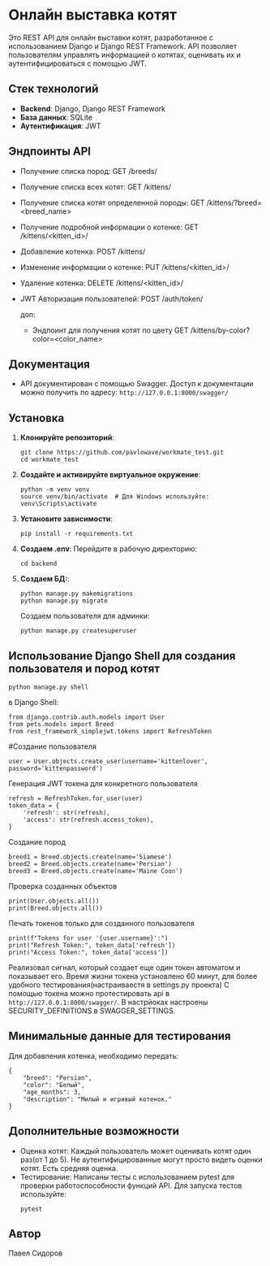 # Онлайн выставка котят

Это REST API для онлайн выставки котят, разработанное с использованием Django и Django REST Framework. API позволяет пользователям управлять информацией о котятах, оценивать их и аутентифицироваться с помощью JWT.

## Стек технологий

- **Backend**: Django, Django REST Framework
- **База данных**: SQLite
- **Аутентификация**: JWT

## Эндпоинты API

   - Получение списка пород: GET /breeds/
   - Получение списка всех котят: GET /kittens/
   - Получение списка котят определенной породы: GET /kittens/?breed=<breed_name>
   - Получение подробной информации о котенке: GET /kittens/<kitten_id>/
   - Добавление котенка: POST /kittens/
   - Изменение информации о котенке: PUT /kittens/<kitten_id>/
   - Удаление котенка: DELETE /kittens/<kitten_id>/
   - JWT Авторизация пользователей: POST /auth/token/

     доп:
     - Эндпоинт для получения котят по цвету GET /kittens/by-color?color=<color_name>
## Документация

   - API документирован с помощью Swagger. Доступ к документации можно получить по адресу:
    ```http://127.0.0.1:8000/swagger/```

## Установка

1. **Клонируйте репозиторий**:
   ```
   git clone https://github.com/pavlowave/workmate_test.git
   cd workmate_test
   ```
2. **Создайте и активируйте виртуальное окружение**:
   ```
   python -m venv venv
   source venv/bin/activate  # Для Windows используйте: venv\Scripts\activate
   ```
3. **Установите зависимости**:
   ```
   pip install -r requirements.txt
   ```
4. **Создаем .env**:
   Перейдите в рабочую директорию:
   ```
   cd backend
   ```
5. **Создаем БД:**:
   ```
   python manage.py makemigrations
   python manage.py migrate
   ```
   Создаем пользователя для админки:
   ```
   python manage.py createsuperuser
   ```
   
   
## Использование Django Shell для создания пользователя и пород котят
   ```
   python manage.py shell
   ```
 в Django Shell:
 ```
from django.contrib.auth.models import User
from pets.models import Breed
from rest_framework_simplejwt.tokens import RefreshToken
```
#Создание пользователя
```
user = User.objects.create_user(username='kittenlover', password='kittenpassword')
```
 Генерация JWT токена для конкретного пользователя
```
refresh = RefreshToken.for_user(user)
token_data = {
    'refresh': str(refresh),
    'access': str(refresh.access_token),
}
```
 Создание пород
```
breed1 = Breed.objects.create(name='Siamese')
breed2 = Breed.objects.create(name='Persian')
breed3 = Breed.objects.create(name='Maine Coon')
```
 Проверка созданных объектов
```
print(User.objects.all())
print(Breed.objects.all())
```
 Печать токенов только для созданного пользователя
```
print(f"Tokens for user '{user.username}':")
print("Refresh Token:", token_data['refresh'])
print("Access Token:", token_data['access'])
```
  Реализовал сигнал, который создает еще один токен автоматом и показывает его. Время жизни токена установлено 60 минут, для более удобного тестирования(настраиваестя в settings.py проекта)
  С помощью токена можно протестировать api в ```http://127.0.0.1:8000/swagger/```. В настрйоках настроены SECURITY_DEFINITIONS в SWAGGER_SETTINGS.

## Минимальные данные для тестирования

Для добавления котенка, необходимо передать:
```
{
    "breed": "Persian",
    "color": "Белый",
    "age_months": 3,
    "description": "Милый и игривый котенок."
}
```

## Дополнительные возможности
- Оценка котят: Каждый пользователь может оценивать котят один раз(от 1 до 5). Не аутентифицированные могут просто видеть оценки котят. Есть средняя оценка.
- Тестирование: Написаны тесты с использованием pytest для проверки работоспособности функций API. Для запуска тестов используйте:
  ```
  pytest
  ```

## Автор
Павел Сидоров

